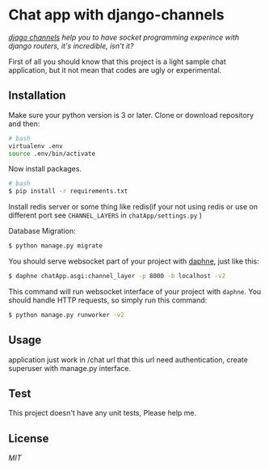 # Chat app with django-channels

*[djago channels](https://channels.readthedocs.io/en/latest/) help you to have socket programming experince with django routers, it's incredible, isn't it?*

First of all you should know that this project is a light sample chat application, but it not mean that codes are ugly or experimental.

## Installation

Make sure your python version is 3 or later. Clone or download repository and then:

```bash
# bash
virtualenv .env
source .env/bin/activate
```

Now install packages.

```bash
# bash
$ pip install -r requirements.txt
```

Install redis server or some thing like redis(if your not using redis or use on different port see `CHANNEL_LAYERS` in `chatApp/settings.py` )

Database Migration:

```bash 
$ python manage.py migrate
```

You should serve websocket part of your project with [daphne](https://github.com/django/daphne), just like this:

```bash
$ daphne chatApp.asgi:channel_layer -p 8000 -b localhost -v2
```

This command will run websocket interface of your project with `daphne`.
You should handle HTTP requests, so simply run this command:

```bash 
$ python manage.py runworker -v2
```

## Usage

application just work in /chat url that this url need authentication, create superuser with manage.py interface.

## Test

This project doesn't have any unit tests, Please help me.

## License

*MIT*
